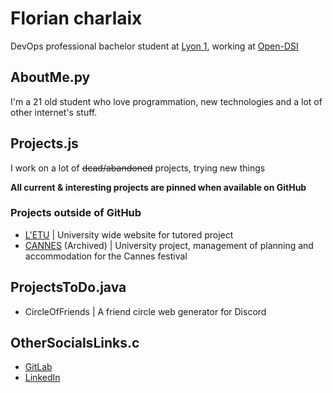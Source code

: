 # Florian charlaix

DevOps professional bachelor student at [Lyon 1](https://iut.univ-lyon1.fr), working at [Open-DSI](https://www.open-dsi.fr)

## AboutMe.py

I'm a 21 old student who love programmation, new technologies and a lot of other internet's stuff.

## Projects.js

I work on a lot of ~~dead/abandoned~~ projects, trying new things

**All current & interesting projects are pinned when available on GitHub**

### Projects outside of GitHub
- [L'ETU](https://github.com/flifloo/LETU) | University wide website for tutored project
- [CANNES](https://forge.univ-lyon1.fr/cannes-cpoa) (Archived) |  University project, management of planning and accommodation for the Cannes festival

## ProjectsToDo.java
- CircleOfFriends | A friend circle web generator for Discord

## OtherSocialsLinks.c
- [GitLab](https://git.flifloo.fr/flifloo)
- [LinkedIn](https://www.linkedin.com/in/florian-charlaix/)
